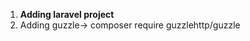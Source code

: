 <ol type="1">
    <li><strong>Adding laravel project</strong></li>
    <li>Adding guzzle-> composer require guzzlehttp/guzzle</li>
</ol>
